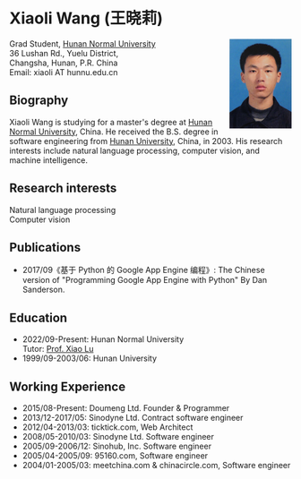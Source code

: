 # Xiaoli Wang  (王晓莉)

<img align="right" height="160" src="photos/xiaoli.jpg">

Grad Student, [Hunan Normal University](https://www.hunnu.edu.cn/)\
36 Lushan Rd., Yuelu District,\
Changsha, Hunan, P.R. China\
Email: xiaoli AT hunnu.edu.cn

## Biography
Xiaoli Wang is studying for a master's degree at [Hunan Normal University](https://www.hunnu.edu.cn/), China. He received the B.S. degree in software engineering from [Hunan University](https://www.hnu.edu.cn/), China, in 2003. His research interests include natural language processing, computer vision, and machine intelligence.

## Research interests
Natural language processing\
Computer vision

## Publications
- 2017/09《基于 Python 的 Google App Engine 编程》: The Chinese version of "Programming Google App Engine with Python" By Dan Sanderson.

## Education
- 2022/09-Present: Hunan Normal University\
  Tutor: [Prof. Xiao Lu](https://scholar.google.com/citations?hl=en&user=kT871PIAAAAJ)
- 1999/09-2003/06: Hunan University

## Working Experience
- 2015/08-Present: Doumeng Ltd. Founder & Programmer
- 2013/12-2017/05: Sinodyne Ltd. Contract software engineer
- 2012/04-2013/03: ticktick.com, Web Architect
- 2008/05-2010/03: Sinodyne Ltd. Software engineer
- 2005/09-2006/12: Sinohub, Inc. Software engineer
- 2005/04-2005/09: 95160.com, Software engineer
- 2004/01-2005/03: meetchina.com & chinacircle.com, Software engineer

